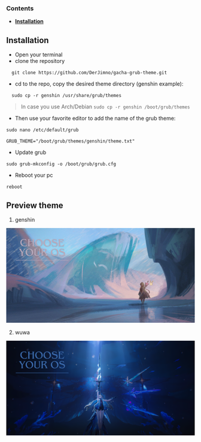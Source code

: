 ###  Contents 


  - <b>[Installation](#installation)</b>

## Installation

- Open your terminal
- clone the repository

```
  git clone https://github.com/DerJimno/gacha-grub-theme.git
```

- cd to the repo, copy the desired theme directory (genshin example):

```
  sudo cp -r genshin /usr/share/grub/themes
```
>In case you use Arch/Debian `sudo cp -r genshin /boot/grub/themes`

- Then use your favorite editor to add the name of the grub theme:

```
sudo nano /etc/default/grub
```

```
GRUB_THEME="/boot/grub/themes/genshin/theme.txt"
```

- Update grub

```
sudo grub-mkconfig -o /boot/grub/grub.cfg
```

- Reboot your pc

```
reboot
```

## Preview theme
1. genshin
<div align="center" style="display:inline">
<img alt="genshin preview" src="genshin/background.png" width="1016px" />
</div>

2. wuwa
<div align="center" style="display:inline">
<img alt="genshin preview" src="wuwa/background.png" width="1016px" />
</div>






